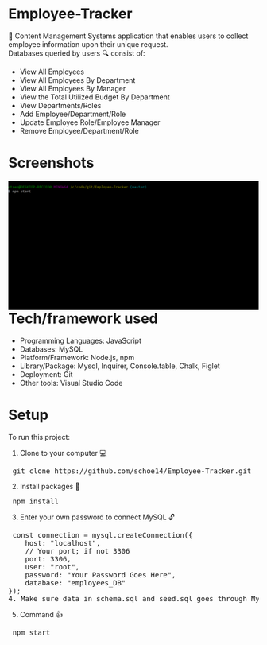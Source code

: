 # Employee-Tracker
:page_with_curl: Content Management Systems application that enables users to collect employee information upon their unique request.
<br>
Databases queried by users :mag: consist of:
* View All Employees
* View All Employees By Department
* View All Employees By Manager
* View the Total Utilized Budget By Department
* View Departments/Roles
* Add Employee/Department/Role
* Update Employee Role/Employee Manager
* Remove Employee/Department/Role 

# Screenshots
<img src="./assets/demo/demo.gif" style="float: left">

# Tech/framework used
* Programming Languages: JavaScript
* Databases: MySQL
* Platform/Framework: Node.js, npm
* Library/Package: Mysql, Inquirer, Console.table, Chalk, Figlet
* Deployment: Git
* Other tools: Visual Studio Code

# Setup
To run this project:
1. Clone to your computer :computer:
<pre> git clone https://github.com/schoe14/Employee-Tracker.git </pre>
2. Install packages :star2:
<pre> npm install </pre>
3. Enter your own password to connect MySQL :unlock:
<pre> const connection = mysql.createConnection({
    host: "localhost",
    // Your port; if not 3306
    port: 3306,
    user: "root",
    password: "Your Password Goes Here",
    database: "employees_DB"
});
4. Make sure data in schema.sql and seed.sql goes through MySQL :calling:
</pre>
5. Command :+1:
<pre> npm start </pre>
